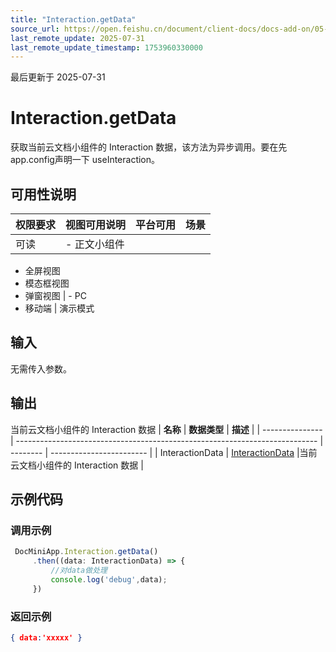 ```yaml
---
title: "Interaction.getData"
source_url: https://open.feishu.cn/document/client-docs/docs-add-on/05-api-doc/interaction/Interaction.getData
last_remote_update: 2025-07-31
last_remote_update_timestamp: 1753960330000
---
```

最后更新于 2025-07-31

# Interaction.getData
获取当前云文档小组件的 Interaction 数据，该方法为异步调用。要在先app.config声明一下 useInteraction。

## 可用性说明

权限要求 | 视图可用说明 | 平台可用 | 场景
--- | --- | --- | ---
可读 | - 正文小组件  
- 全屏视图  
- 模态框视图  
- 弹窗视图 | - PC  
- 移动端 | 演示模式

## 输入

无需传入参数。

## 输出

当前云文档小组件的 Interaction 数据
| **名称**          | **数据类型**                                                                    |  **描述**                   |
| --------------- | --------------------------------------------------------------------------- | -------- | ------------------------ |
| InteractionData | [InteractionData](https://open.feishu.cn/document/uAjLw4CM/uYjL24iN/docs-add-on/05-api-doc/basic-data-reference---base/InteractionData) |当前云文档小组件的 Interaction 数据 |

## 示例代码

### 调用示例

```js
 DocMiniApp.Interaction.getData()
     .then((data: InteractionData) => {
         //对data做处理
         console.log('debug',data);
     })
```

### 返回示例

```json
{ data:'xxxxx' }
```
